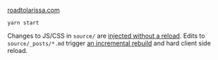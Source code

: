 [roadtolarissa.com](http://roadtolarissa.com/)

```
yarn start
```

Changes to JS/CSS in `source/` are [injected without a reload](http://roadtolarissa.com/hot-reload). Edits to `source/_posts/*.md` trigger [an incremental rebuild](https://roadtolarissa.com/literate-blogging/) and hard client side reload. 
